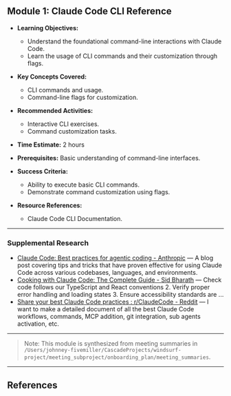 ## Module 1: Claude Code CLI Reference

- **Learning Objectives:**
  - Understand the foundational command-line interactions with Claude Code.
  - Learn the usage of CLI commands and their customization through flags.

- **Key Concepts Covered:**
  - CLI commands and usage.
  - Command-line flags for customization.

- **Recommended Activities:**
  - Interactive CLI exercises.
  - Command customization tasks.

- **Time Estimate:** 2 hours

- **Prerequisites:** Basic understanding of command-line interfaces.

- **Success Criteria:**
  - Ability to execute basic CLI commands.
  - Demonstrate command customization using flags.

- **Resource References:**
  - Claude Code CLI Documentation.

---

### Supplemental Research

- [Claude Code: Best practices for agentic coding - Anthropic](https://www.anthropic.com/engineering/claude-code-best-practices) — A blog post covering tips and tricks that have proven effective for using Claude Code across various codebases, languages, and environments.
- [Cooking with Claude Code: The Complete Guide - Sid Bharath](https://www.siddharthbharath.com/claude-code-the-complete-guide/) — Check code follows our TypeScript and React conventions 2. Verify proper error handling and loading states 3. Ensure accessibility standards are ...
- [Share your best Claude Code practices : r/ClaudeCode - Reddit](https://www.reddit.com/r/ClaudeCode/comments/1lu1sho/share_your_best_claude_code_practices/) — I want to make a detailed document of all the best Claude Code workflows, commands, MCP addition, git integration, sub agents activation, etc.

---

> Note: This module is synthesized from meeting summaries in `/Users/johnney-fivemiller/CascadeProjects/windsurf-project/meeting_subproject/onboarding_plan/meeting_summaries`.


---

## References
